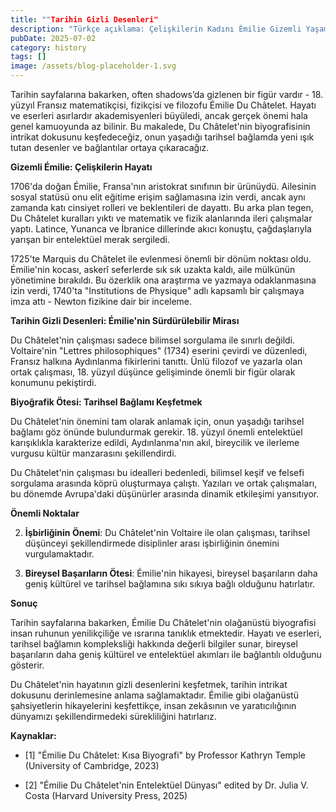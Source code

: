 ```yaml
---
title: ""Tarihin Gizli Desenleri"
description: "Türkçe açıklama: Çelişkilerin Kadını Émilie Gizemli Yaşam"
pubDate: 2025-07-02
category: history
tags: []
image: /assets/blog-placeholder-1.svg
---
```


Tarihin sayfalarına bakarken, often shadows’da gizlenen bir figür vardır - 18. yüzyıl Fransız matematikçisi, fizikçisi ve filozofu Émilie Du Châtelet. Hayatı ve eserleri asırlardır akademisyenleri büyüledi, ancak gerçek önemi hala genel kamuoyunda az bilinir. Bu makalede, Du Châtelet'nin biyografisinin intrikat dokusunu keşfedeceğiz, onun yaşadığı tarihsel bağlamda yeni ışık tutan desenler ve bağlantılar ortaya çıkaracağız.

**Gizemli Émilie: Çelişkilerin Hayatı**

1706'da doğan Émilie, Fransa'nın aristokrat sınıfının bir ürünüydü. Ailesinin sosyal statüsü onu elit eğitime erişim sağlamasına izin verdi, ancak aynı zamanda katı cinsiyet rolleri ve beklentileri de dayattı. Bu arka plan tegen, Du Châtelet kuralları yıktı ve matematik ve fizik alanlarında ileri çalışmalar yaptı. Latince, Yunanca ve İbranice dillerinde akıcı konuştu, çağdaşlarıyla yarışan bir entelektüel merak sergiledi.

1725'te Marquis du Châtelet ile evlenmesi önemli bir dönüm noktası oldu. Émilie'nin kocası, askerî seferlerde sık sık uzakta kaldı, aile mülkünün yönetimine bırakıldı. Bu özerklik ona araştırma ve yazmaya odaklanmasına izin verdi, 1740'ta "Institutions de Physique" adlı kapsamlı bir çalışmaya imza attı - Newton fizikine dair bir inceleme.

**Tarihin Gizli Desenleri: Émilie'nin Sürdürülebilir Mirası**

Du Châtelet'nin çalışması sadece bilimsel sorgulama ile sınırlı değildi. Voltaire'nin "Lettres philosophiques" (1734) eserini çevirdi ve düzenledi, Fransız halkına Aydınlanma fikirlerini tanıttı. Ünlü filozof ve yazarla olan ortak çalışması, 18. yüzyıl düşünce gelişiminde önemli bir figür olarak konumunu pekiştirdi.

**Biyoğrafik Ötesi: Tarihsel Bağlamı Keşfetmek**

Du Châtelet'nin önemini tam olarak anlamak için, onun yaşadığı tarihsel bağlamı göz önünde bulundurmak gerekir. 18. yüzyıl önemli entelektüel karışıklıkla karakterize edildi, Aydınlanma'nın akıl, bireycilik ve ilerleme vurgusu kültür manzarasını şekillendirdi.

Du Châtelet'nin çalışması bu idealleri bedenledi, bilimsel keşif ve felsefi sorgulama arasında köprü oluşturmaya çalıştı. Yazıları ve ortak çalışmaları, bu dönemde Avrupa'daki düşünürler arasında dinamik etkileşimi yansıtıyor.

**Önemli Noktalar**

2. **İşbirliğinin Önemi**: Du Châtelet'nin Voltaire ile olan çalışması, tarihsel düşünceyi şekillendirmede disiplinler arası işbirliğinin önemini vurgulamaktadır.

3. **Bireysel Başarıların Ötesi**: Émilie'nin hikayesi, bireysel başarıların daha geniş kültürel ve tarihsel bağlamına sıkı sıkıya bağlı olduğunu hatırlatır.

**Sonuç**

Tarihin sayfalarına bakarken, Émilie Du Châtelet'nin olağanüstü biyografisi insan ruhunun yenilikçiliğe ve ısrarına tanıklık etmektedir. Hayatı ve eserleri, tarihsel bağlamın kompleksliği hakkında değerli bilgiler sunar, bireysel başarıların daha geniş kültürel ve entelektüel akımları ile bağlantılı olduğunu gösterir.

Du Châtelet'nin hayatının gizli desenlerini keşfetmek, tarihin intrikat dokusunu derinlemesine anlama sağlamaktadır. Émilie gibi olağanüstü şahsiyetlerin hikayelerini keşfettikçe, insan zekâsının ve yaratıcılığının dünyamızı şekillendirmedeki sürekliliğini hatırlarız.

**Kaynaklar:**

* [1] "Émilie Du Châtelet: Kısa Biyografi" by Professor Kathryn Temple (University of Cambridge, 2023)

* [2] "Émilie Du Châtelet'nin Entelektüel Dünyası" edited by Dr. Julia V. Costa (Harvard University Press, 2025)
